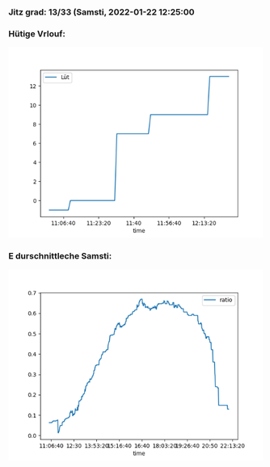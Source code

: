 ### Jitz grad: 13/33 (Samsti, 2022-01-22 12:25:00

### Hütige Vrlouf:
![Graph](Today.png)

### E durschnittleche Samsti:
![Graph](Samsti.png)